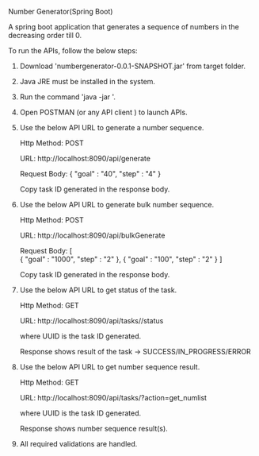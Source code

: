 Number Generator(Spring Boot)

A spring boot application that generates a sequence of numbers in the decreasing order till 0.

To run the APIs, follow the below steps:

1. Download 'numbergenerator-0.0.1-SNAPSHOT.jar' from target folder.
2. Java JRE must be installed in the system.
3. Run the command 'java -jar <path where jar is located>'.
4. Open POSTMAN (or any API client ) to launch APIs.
5. Use the below API URL to generate a number sequence.

   Http Method: POST
   
   URL: http://localhost:8090/api/generate
   
   Request Body: 
   {
       "goal" : "40",
       "step" : "4"
   }
   
   Copy task ID generated in the response body. 
   
6. Use the below API URL to generate bulk number sequence.

   Http Method: POST
   
   URL: http://localhost:8090/api/bulkGenerate
   
   Request Body:
   [    
       {
       "goal" : "1000",
       "step" : "2"
       },
       {
       "goal" : "100",
       "step" : "2"
       }
   ]
   
   Copy task ID generated in the response body. 
   
7. Use the below API URL to get status of the task.

   Http Method: GET
 
   URL: http://localhost:8090/api/tasks/<UUID>/status
   
   where UUID is the task ID generated.
   
   Response shows result of the task -> SUCCESS/IN_PROGRESS/ERROR
   
8. Use the below API URL to get number sequence result.
    
   Http Method: GET  
   
   URL: http://localhost:8090/api/tasks/<UUID>?action=get_numlist
   
   where UUID is the task ID generated.
   
   Response shows number sequence result(s).
   
9. All required validations are handled.   